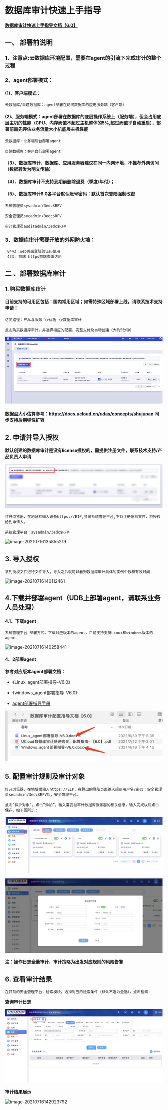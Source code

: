 

# 数据库审计快速上手指导

[**数据库审计快速上手指导文档【6.0】**](https://dn-audit-docs.cn-bj.ufileos.com/%E6%95%B0%E6%8D%AE%E5%BA%93%E5%AE%A1%E8%AE%A1%E9%85%8D%E7%BD%AE%E6%8C%87%E5%AF%BC%E6%96%87%E6%A1%A3%E3%80%906.0%E3%80%91.zip)

## 一、 部署前说明
### 1、注意点:云数据库环境配置，需要在agent的引流下完成审计的整个过程

### 2、agent部署模式：

  #### (1)、客户端模式：

    云数据库/自建数据库：agent部署在访问数据库的应用服务端（客户端）


#### (2)、服务端模式：agent部署在数据库的底层操作系统上（服务端），但会占用底层主机的性能（CPU、内存阀值不超过主机整体的5%,超过阀值乎自动重启），部署前需先评估业务流量大小机底层主机性能

    云数据库：业务端后台部署agent

    自建数据库：客户自行部署agent


#### （3）、数据库审计、数据库、应用服务器建议在同一内网环境，不推荐外网访问（数据转发为明文传输）

#### （4）、数据库审计不支持到期前删除退费（季度/年付）；

#### （5）、数据库审计6.0各平台默认账号密码：默认首次登陆强制改密

    系统管理员sysadmin/3edc$RFV 

    安全管理员secadmin/3edc$RFV

    审计管理员auditadmin/3edc$RFV
    
### 3、数据库审计需要开放的外网防火墙：

     8443：web页面登陆验证码使用
     433: 前端 https前端页面访问



## 二 、部署数据库审计

### 1\. 购买数据库审计

#### 目前支持的可用区包括：国内常用区域；如需特殊区域部署上线，请联系技术支持申请！

    访问路径：产品与服务-\>优盾-\>数据库审计
      
    点击购买数据库审计，并选择相应的配置，完整支付及自动创建（大约5分钟）

![](/images/goumai1.png)

#### 数据盘大小估算参考：https://docs.ucloud.cn/udas/concepts/shujupan 同步支持后期弹性扩容

## 2\. 申请并导入授权

**默认创建的数据库审计是没有license授权的，需提供注册文件，联系技术支持/产品负责人申请**

![](images/lianxifangshi.png)

    打开浏览器，在地址栏输入设备https://EIP,登录系统管理平台,下载注册信息文件，将授权给到申请人。

    系统管理平台：sysadmin/3edc$RFV 

![image-20210716135855219](images/image-20210716135855219.png)



## 3\. 导入授权

    拿到授权文件进行文件导入，导入之后就可以看到数据库审计具体的实例个数和有效时间 

![image-20210716140112461](images/image-20210716140112461.png)

## 4\.下载并部署agent（UDB上部署agent，请联系业务人员处理）

#### 4.1、下载agent

    系统管理平台-部署方式，下载对应版本的agent，目前支持支持Linux和windows版本的agent

![image-20210716140258441](images/image-20210716140258441.png)

#### 4、2部署agent

**参考对应版本agent部署文档：**

* 《Linux_agent部署指导-V6.0》

* 《windows_agent部署指导-V6.0》

* [agent部署指导手册](https://dn-audit-docs.cn-bj.ufileos.com/%E6%95%B0%E6%8D%AE%E5%BA%93%E5%AE%A1%E8%AE%A1%E9%85%8D%E7%BD%AE%E6%8C%87%E5%AF%BC%E6%96%87%E6%A1%A3%E3%80%906.0%E3%80%91.zip)

![image-20210716140544892](images/image-20210716140544892.png)

## 5\. 配置审计规则及审计对象

    打开浏览器，在地址栏输入https://EIP，在弹出的登陆页面输入规则用户名/密码：安全管理员secadmin/3edc$RFV后，安全管理平台。

    点击‘保护对象’，点击“添加”，输入需要被审计数据库服务器的相关信息，输入完成以后点击保存，如下图所示：

![img](images/wpsviw0QP.jpg) 

![img](images/wpsQ7prhq.jpg) 

 

**注：操作日志全量审计，审计策略为出发对应规则的风险告警**

## 6\. 查看审计结果

    在目前的安全管理平台，检索模块，选择对应的检索条件（默认不选为全选），点击检索

**查询审计日志**

![img](images/wpskY6y1g.jpg)

**审计结果展示**

![image-20210716142923792](images/image-20210716142923792.png)

